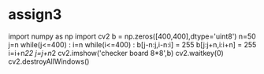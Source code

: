# assign3
import numpy as np
import cv2
b = np.zeros([400,400],dtype='uint8')
n=50
j=n
while(j<=400) :
    i=n
    while(i<=400) :
        b[j-n:j,i-n:i] = 255
        b[j:j+n,i:i+n] = 255
        i=i+n*22
    j=j+n*2
cv2.imshow('checker board 8*8',b)
cv2.waitkey(0)
cv2.destroyAllWindows()
